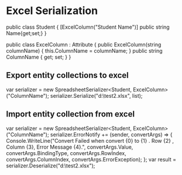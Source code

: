 # Excel Serialization

 public class Student
 {
     [ExcelColumn("Student Name")]
     public string Name{get;set;}
 }
 
 public class ExcelColumn : Attribute
 {
    public ExcelColumn(string columnName) { this.ColumnName = columnName; }
    public string ColumnName { get; set; }
 }
    
## Export entity collections to excel
 
 var serializer = new SpreadsheetSerializer<Student, ExcelColumn>("ColumnName");
 serializer.Serialize("d:\\test2.xlsx", list);

## Import entity collection from excel

 var serializer = new SpreadsheetSerializer<Student, ExcelColumn>("ColumnName");
 serializer.ErrorNotify += (sender, convertArgs) =>
 {
     Console.WriteLine("Convert Failed when convert {0} to {1} . Row {2} , Column {3}, Error Message {4}.", convertArgs.Value, convertArgs.BindingType, convertArgs.RowIndex, convertArgs.ColumnIndex, convertArgs.ErrorException);
 };
 var result = serializer.Deserialize("d:\\test2.xlsx");
